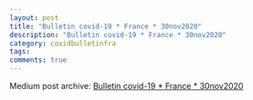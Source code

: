 ```yaml
---
layout: post
title: "Bulletin covid-19 * France * 30nov2020"
description: "Bulletin covid-19 * France * 30nov2020"
category: covidbulletinfra
tags: 
comments: true
---
```


Medium post archive: [Bulletin covid-19 * France * 30nov2020](https://chrisgodlak.medium.com/bulletin-covid-19-france-30nov2020-65f648a69f2d)
